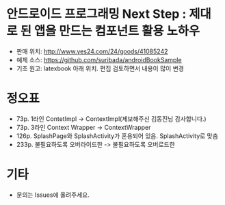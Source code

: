 
# 안드로이드 프로그래밍 Next Step : 제대로 된 앱을 만드는 컴포넌트 활용 노하우
- 판매 위치: http://www.yes24.com/24/goods/41085242
- 예제 소스: https://github.com/suribada/androidBookSample
- 기초 원고: latexbook 아래 위치. 편집 검토하면서 내용이 많이 변경

# 정오표
- 73p. 1라인 ContetImpl -> ContextImpl(제보해주신 김동진님 감사합니다.)
- 73p. 3라인 Context Wrapper -> ContextWrapper
- 126p. SplashPage와 SplashActivity가 혼용되어 있음. SplashActivity로 맞춤
- 233p. 불필요하도록 오버라이드한 -> 불필요하도록 오버로드한

# 기타
- 문의는 Issues에 올려주세요.


